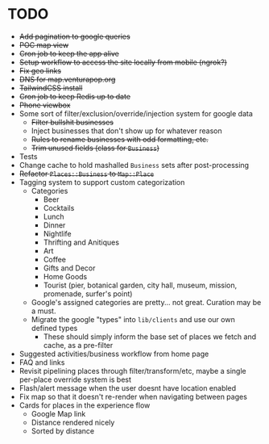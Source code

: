 # TODO

* ~~Add pagination to google queries~~
* ~~POC map view~~
* ~~Cron job to keep the app alive~~
* ~~Setup workflow to access the site locally from mobile (ngrok?)~~
* ~~Fix geo links~~
* ~~DNS for map.venturapop.org~~
* ~~TailwindCSS install~~
* ~~Cron job to keep Redis up to date~~
* ~~Phone viewbox~~
* Some sort of filter/exclusion/override/injection system for google data
  * ~~Filter bullshit businesses~~
  * Inject businesses that don't show up for whatever reason
  * ~~Rules to rename businesses with odd formatting, etc.~~
  * ~~Trim unused fields (class for `Business`)~~
* Tests
* Change cache to hold mashalled `Business` sets after post-processing 
* ~~Refactor `Places::Business` to `Map::Place`~~
* Tagging system to support custom categorization
  * Categories
    * Beer
    * Cocktails
    * Lunch
    * Dinner
    * Nightlife
    * Thrifting and Anitiques
    * Art
    * Coffee
    * Gifts and Decor
    * Home Goods
    * Tourist (pier, botanical garden, city hall, museum, mission, promenade, surfer's point)
  * Google's assigned categories are pretty... not great. Curation may be a must.
  * Migrate the google "types" into `lib/clients` and use our own defined types
    * These should simply inform the base set of places we fetch and cache, as a pre-filter
* Suggested activities/business workflow from home page
* FAQ and links
* Revisit pipelining places through filter/transform/etc, maybe a single per-place override system is best
* Flash/alert message when the user doesnt have location enabled
* Fix map so that it doesn't re-render when navigating between pages
* Cards for places in the experience flow
  * Google Map link
  * Distance rendered nicely
  * Sorted by distance